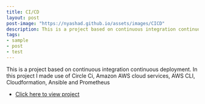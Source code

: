 ```yaml
---
title: CI/CD
layout: post
post-image: "https://nyashad.github.io/assets/images/CICD"
description: This is a project based on continuous integration continuous deployment.
tags:
- sample
- post
- test
---
```


This is a project based on continuous integration continuous deployment. In this project I made use of Circle Ci, Amazon AWS cloud services, AWS CLI, Cloudformation, Ansible and Prometheus
* [Click here to view project](https://github.com/nyashad/udapeople-cicd)


